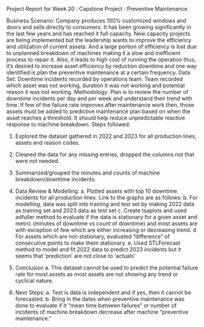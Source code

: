 Project Report for Week 20 : Capstone Project : Preventive Maintenance

Business Scenario: Company produces 100% customized windows and doors and sells directly to consumers. It has been growing significantly in the last few years and has reached it full capacity. New capacity projects are being implemented but the leadership wants to improve the efficiency and utilization of current assets. And a large portion of efficiency is lost due to unplanned breakdown of machines making it a slow and inefficient process to repair it. Also, it leads to high cost of running the operation thus, it’s desired to increase asset efficiency by reduction downtime and one way identified is plan the preventive maintenance at a certain frequency. 
Data Set: Downtime incidents recorded by operations team. Team recorded which asset was not working, duration it was not working and potential reason it was not working. 
Methodology:
Plan is to review the number of downtime incidents per day and per week and understand their trend with time. If few of the failure rate improves after maintenance work then, those assets must be added to predictive maintenance plan based on when the asset reaches a threshold. It should help reduce unpredictable reactive response to machine breakdown.
Steps followed: 
1)	Explored the dataset gathered in 2022 and 2023 for all production lines, assets and reason codes.
 

2)	Cleaned the data for any missing entries, dropped the columns not that were not needed.
3)	Summarized/grouped the minutes and counts of machine breakdown/downtime incidents.
4)	Data Review & Modelling: 
a.	Plotted assets with top 10 downtime incidents for all production lines. Link to the graphs are as follows:
b.	For modelling, data was split into training and test set by making 2022 data as training set and 2023 data as test set
c.	Create tsaplots and used adfuller method to evaluate if the data is stationary for a given asset and metric (minutes of downtime vs count of downtime) and most assets are with exception of few which are either increasing or decreasing trend.
d.	For assets which are not-stationary, evaluated “difference” of consecutive points to make them stationary.
e.	Used STLForecast method to model and fit 2022 data to predict 2023 incidents but it seems that ‘prediction’ are not close to ‘actuals’
5)	Conclusion
a.	This dataset cannot be used to predict the potential failure rate for most assets as most assets are not showing any trend or cyclical nature.
6)	Next Steps:
a.	Test is data is independent and if yes, then it cannot be forecasted.
b.	Bring in the dates when preventive maintenance was done to evaluate if it “mean time between failures” or number of incidents of machine breakdown decrease after machine “preventive maintenance.”
